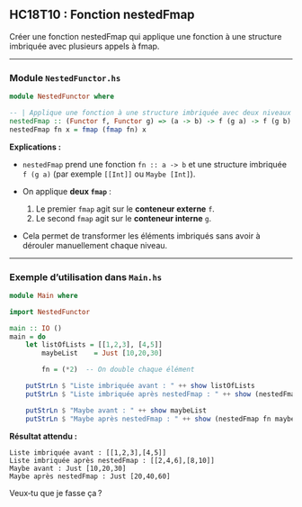 ## HC18T10 : Fonction nestedFmap

Créer une fonction nestedFmap qui applique une fonction à une structure imbriquée avec plusieurs appels à fmap.

---

### Module `NestedFunctor.hs`

```haskell
module NestedFunctor where

-- | Applique une fonction à une structure imbriquée avec deux niveaux de Functor
nestedFmap :: (Functor f, Functor g) => (a -> b) -> f (g a) -> f (g b)
nestedFmap fn x = fmap (fmap fn) x
```

**Explications :**

* `nestedFmap` prend une fonction `fn :: a -> b` et une structure imbriquée `f (g a)` (par exemple `[[Int]]` ou `Maybe [Int]`).
* On applique **deux `fmap`** :

  1. Le premier `fmap` agit sur le **conteneur externe** `f`.
  2. Le second `fmap` agit sur le **conteneur interne** `g`.
* Cela permet de transformer les éléments imbriqués sans avoir à dérouler manuellement chaque niveau.

---

### Exemple d’utilisation dans `Main.hs`

```haskell
module Main where

import NestedFunctor

main :: IO ()
main = do
    let listOfLists = [[1,2,3], [4,5]]
        maybeList    = Just [10,20,30]

        fn = (*2)  -- On double chaque élément

    putStrLn $ "Liste imbriquée avant : " ++ show listOfLists
    putStrLn $ "Liste imbriquée après nestedFmap : " ++ show (nestedFmap fn listOfLists)

    putStrLn $ "Maybe avant : " ++ show maybeList
    putStrLn $ "Maybe après nestedFmap : " ++ show (nestedFmap fn maybeList)
```

**Résultat attendu :**

```
Liste imbriquée avant : [[1,2,3],[4,5]]
Liste imbriquée après nestedFmap : [[2,4,6],[8,10]]
Maybe avant : Just [10,20,30]
Maybe après nestedFmap : Just [20,40,60]
```

Veux‑tu que je fasse ça ?
